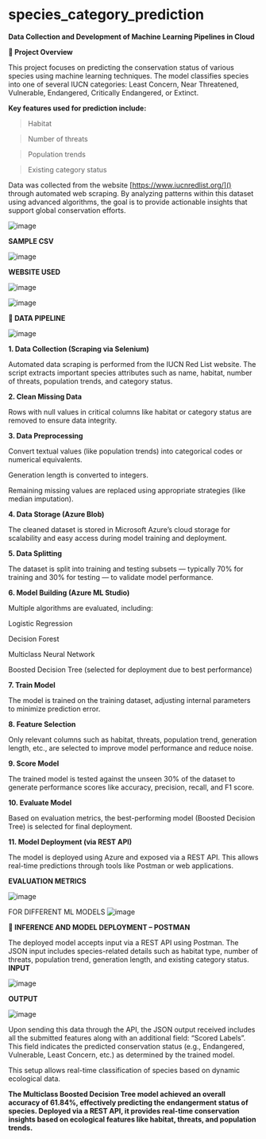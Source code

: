 # species_category_prediction
**Data Collection and Development of Machine Learning Pipelines in Cloud**

**🐾 Project Overview**

This project focuses on predicting the conservation status of various species using machine learning techniques. The model classifies species into one of several IUCN categories: Least Concern, Near Threatened, Vulnerable, Endangered, Critically Endangered, or Extinct.

**Key features used for prediction include:**

> Habitat

> Number of threats

> Population trends

> Existing category status

Data was collected from the website [https://www.iucnredlist.org/]() through automated web scraping. By analyzing patterns within this dataset using advanced algorithms, the goal is to provide actionable insights that support global conservation efforts.


![image](https://github.com/user-attachments/assets/0bdd4347-eba9-49fc-9ff0-3c573a10a7b0)

**SAMPLE CSV**




![image](https://github.com/user-attachments/assets/7558923b-c7b5-4d61-a6b5-44f6b909a73e)


**WEBSITE USED**




![image](https://github.com/user-attachments/assets/0824aab4-49c8-4e5d-95b7-77ca328e55b6)



![image](https://github.com/user-attachments/assets/984386be-e62a-4961-9b20-8798face3048)






**🧪 DATA PIPELINE**





![image](https://github.com/user-attachments/assets/d24eb30a-773a-405b-928f-cb2021169ffa)



**1. Data Collection (Scraping via Selenium)**

Automated data scraping is performed from the IUCN Red List website. The script extracts important species attributes such as name, habitat, number of threats, population trends, and category status.

**2. Clean Missing Data** 

Rows with null values in critical columns like habitat or category status are removed to ensure data integrity.

**3. Data Preprocessing**


Convert textual values (like population trends) into categorical codes or numerical equivalents.

Generation length is converted to integers.

Remaining missing values are replaced using appropriate strategies (like median imputation).

**4. Data Storage (Azure Blob)**

The cleaned dataset is stored in Microsoft Azure’s cloud storage for scalability and easy access during model training and deployment.

**5. Data Splitting**

The dataset is split into training and testing subsets — typically 70% for training and 30% for testing — to validate model performance.

**6. Model Building (Azure ML Studio)**

Multiple algorithms are evaluated, including:

Logistic Regression

Decision Forest

Multiclass Neural Network

Boosted Decision Tree (selected for deployment due to best performance)

**7. Train Model**

The model is trained on the training dataset, adjusting internal parameters to minimize prediction error.

**8. Feature Selection**

Only relevant columns such as habitat, threats, population trend, generation length, etc., are selected to improve model performance and reduce noise.

**9. Score Model**

The trained model is tested against the unseen 30% of the dataset to generate performance scores like accuracy, precision, recall, and F1 score.

**10. Evaluate Model**

Based on evaluation metrics, the best-performing model (Boosted Decision Tree) is selected for final deployment.

**11. Model Deployment (via REST API)**

The model is deployed using Azure and exposed via a REST API. This allows real-time predictions through tools like Postman or web applications.








  



**EVALUATION METRICS**

![image](https://github.com/user-attachments/assets/c908add8-c20e-460d-9319-154ad5a9a2f6)







FOR DIFFERENT ML MODELS
![image](https://github.com/user-attachments/assets/2d67a2db-eab1-4dc1-9df5-c5ee5da455c6)







**🚀 INFERENCE AND MODEL DEPLOYMENT – POSTMAN**


The deployed model accepts input via a REST API using Postman. The JSON input includes species-related details such as habitat type, number of threats, population trend, generation length, and existing category status.
**INPUT**

![image](https://github.com/user-attachments/assets/30eaac78-6a23-4717-a7db-cda369427fb9)



**OUTPUT**


![image](https://github.com/user-attachments/assets/6e42770c-bf84-4347-89b7-6f1eb68d8af4)


Upon sending this data through the API, the JSON output received includes all the submitted features along with an additional field: “Scored Labels”. This field indicates the predicted conservation status (e.g., Endangered, Vulnerable, Least Concern, etc.) as determined by the trained model.

This setup allows real-time classification of species based on dynamic ecological data.




**The Multiclass Boosted Decision Tree model achieved an overall accuracy of 61.84%, effectively predicting the endangerment status of species. Deployed via a REST API, it provides real-time conservation insights based on ecological features like habitat, threats, and population trends.**














